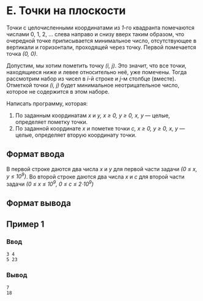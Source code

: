 # E. Точки на плоскости

Точки с целочисленными координатами из _1_-го квадранта помечаются числами 0, 1, 2, … слева направо и снизу вверх таким
образом, что очередной точке приписывается минимальное число, отсутствующее в вертикали и горизонтали, проходящей через
точку. Первой помечается точка _(0, 0)_.

Допустим, мы хотим пометить точку _(i, j)_. Это значит, что все точки, находящиеся ниже и левее относительно неё, уже
помечены. Тогда рассмотрим набор из чисел в _i_-й строке и _j_-м столбце (вместе). Отметкой точки _(i, j)_ будет
минимальное неотрицательное число, которое не содержится в этом наборе.

Написать программу, которая:

1. По заданным координатам _x_ и _y, x ≥ 0, y ≥ 0, x, y_ — целые, определяет пометку точки.
2. По заданной координате _x_ и пометке точки _c, x ≥ 0, y ≥ 0, x, y_ — целые, определяет вторую координату точки.

## Формат ввода

В первой строке даются два числа _x_ и _y_ для первой части задачи _(0 ≤ x, y ≤ 10<sup>9</sup>)_. Во второй строке
даются два числа _x_ и _c_ для второй части задачи _(0 ≤ x ≤ 10<sup>9</sup>, 0 ≤ c ≤ 2⋅10<sup>9</sup>)_

## Формат вывода

## Пример 1

### Ввод

    3 4
    5 23

### Вывод

    7
    18
